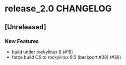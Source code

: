 # release_2.0 CHANGELOG

## [Unreleased]

### New Features

- build under rockylinux 8 (#15)
- force build OS to rockylinux 8.5 (backport #38) (#39)


